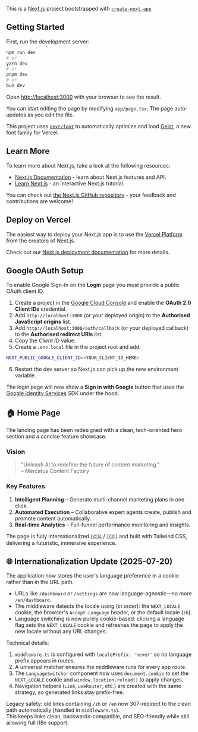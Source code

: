 This is a [Next.js](https://nextjs.org) project bootstrapped with [`create-next-app`](https://nextjs.org/docs/app/api-reference/cli/create-next-app).

## Getting Started

First, run the development server:

```bash
npm run dev
# or
yarn dev
# or
pnpm dev
# or
bun dev
```

Open [http://localhost:3000](http://localhost:3000) with your browser to see the result.

You can start editing the page by modifying `app/page.tsx`. The page auto-updates as you edit the file.

This project uses [`next/font`](https://nextjs.org/docs/app/building-your-application/optimizing/fonts) to automatically optimize and load [Geist](https://vercel.com/font), a new font family for Vercel.

## Learn More

To learn more about Next.js, take a look at the following resources:

- [Next.js Documentation](https://nextjs.org/docs) - learn about Next.js features and API.
- [Learn Next.js](https://nextjs.org/learn) - an interactive Next.js tutorial.

You can check out [the Next.js GitHub repository](https://github.com/vercel/next.js) - your feedback and contributions are welcome!

## Deploy on Vercel

The easiest way to deploy your Next.js app is to use the [Vercel Platform](https://vercel.com/new?utm_medium=default-template&filter=next.js&utm_source=create-next-app&utm_campaign=create-next-app-readme) from the creators of Next.js.

Check out our [Next.js deployment documentation](https://nextjs.org/docs/app/building-your-application/deploying) for more details.

## Google OAuth Setup

To enable Google Sign-In on the **Login** page you must provide a public OAuth client ID.

1. Create a project in the [Google Cloud Console](https://console.cloud.google.com/) and enable the **OAuth 2.0 Client IDs** credential.
2. Add `http://localhost:3000` (or your deployed origin) to the **Authorised JavaScript origins** list.
3. Add `http://localhost:3000/auth/callback` (or your deployed callback) to the **Authorised redirect URIs** list.
4. Copy the *Client ID* value.
5. Create a `.env.local` file in the project root and add:

```bash
NEXT_PUBLIC_GOOGLE_CLIENT_ID=<YOUR_CLIENT_ID_HERE>
```

6. Restart the dev server so Next.js can pick up the new environment variable.

The login page will now show a **Sign in with Google** button that uses the [Google Identity Services](https://developers.google.com/identity/gsi/web) SDK under the hood.

## 🏠 Home Page

The landing page has been redesigned with a clean, tech-oriented hero section and a concise feature showcase.

### Vision

> "Unleash AI to redefine the future of content marketing."  
> – Mercatus Content Factory

### Key Features

1. **Intelligent Planning** – Generate multi-channel marketing plans in one click.
2. **Automated Execution** – Collaborative expert agents create, publish and promote content automatically.
3. **Real-time Analytics** – Full-funnel performance monitoring and insights.

The page is fully internationalized (🇨🇳 / 🇺🇸) and built with Tailwind CSS, delivering a futuristic, immersive experience.

## 🌐 Internationalization Update (2025-07-20)

The application now stores the user's language preference in a cookie rather than in the URL path.
- URLs like `/dashboard` or `/settings` are now language-agnostic—no more `/en/dashboard`.
- The middleware detects the locale using (in order): the `NEXT_LOCALE` cookie, the browser's `Accept-Language` header, or the default locale (`zh`).
- Language switching is now purely cookie-based: clicking a language flag sets the `NEXT_LOCALE` cookie and refreshes the page to apply the new locale without any URL changes.

Technical details:
1. `middleware.ts` is configured with `localePrefix: 'never'` so no language prefix appears in routes.
2. A universal matcher ensures the middleware runs for every app route.
3. The `LanguageSwitcher` component now uses `document.cookie` to set the `NEXT_LOCALE` cookie and `window.location.reload()` to apply changes.
4. Navigation helpers (`Link`, `useRouter`, etc.) are created with the same strategy, so generated links stay prefix-free.

Legacy safety: old links containing `/zh` or `/en` now 307-redirect to the clean path automatically (handled in `middleware.ts`).  
This keeps links clean, backwards-compatible, and SEO-friendly while still allowing full i18n support.

